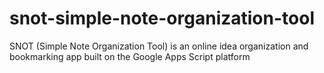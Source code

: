# snot-simple-note-organization-tool
SNOT (Simple Note Organization Tool) is an online idea organization and bookmarking app built on the Google Apps Script platform
